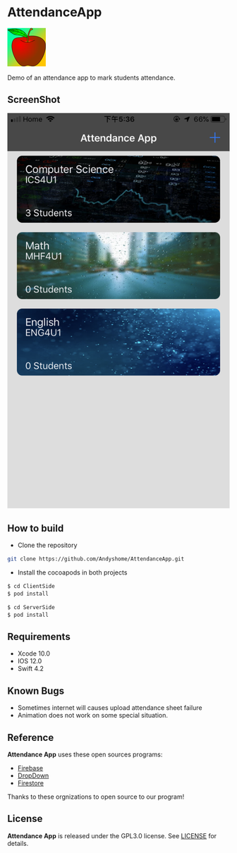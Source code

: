 # AttendanceApp
![](https://github.com/Andyshome/AttendanceApp/blob/master/ClientSide/Group2_Piotr_Szczepaniec/Assets.xcassets/AppIcon.appiconset/Icon-App-29x29%403x.png)

Demo of an attendance app to mark students attendance.

## ScreenShot
![](https://github.com/Andyshome/AttendanceApp/blob/master/ScreenShot.PNG)



## How to build

* Clone the repository

```bash
git clone https://github.com/Andyshome/AttendanceApp.git
```

* Install the cocoapods in both projects

```bash
$ cd ClientSide
$ pod install
```

```bash
$ cd ServerSide
$ pod install
```

## Requirements
* Xcode 10.0
* IOS 12.0
* Swift 4.2

## Known Bugs 
* Sometimes internet will causes upload attendance sheet failure
* Animation does not work on some special situation.

## Reference
**Attendance App** uses these open sources programs:
* [Firebase](https://firebase.google.com/)
* [DropDown](https://github.com/AssistoLab/DropDown)
* [Firestore](https://firebase.google.com/docs/firestore)

Thanks to these orgnizations to open source to our program!

## License
**Attendance App** is released under the GPL3.0 license. See [LICENSE](https://github.com/Andyshome/AttendanceApp/blob/master/LICENSE) for details.
